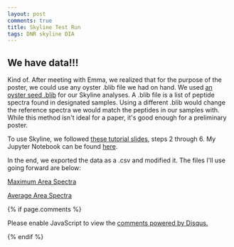 ```yaml
---
layout: post
comments: true
title: Skyline Test Run
tags: DNR skyline DIA
---
```


## We have data!!!

Kind of. After meeting with Emma, we realized that for the purpose of the poster, we could use any oyster .blib file we had on hand. We used [an oyster seed .blib](https://github.com/sr320/course-fish546-2016/blob/master/data/oysterseed2.blib) for our Skyline analyses. A .blib file is a list of peptide spectra found in designated samples. Using a different .blib would change the reference spectra we would match the peptides in our samples with. While this method isn't ideal for a paper, it's good enough for a preliminary poster.

To use Skyline, we followed [these tutorial slides](https://github.com/RobertsLab/project-pacific.oyster-larvae/blob/master/Skyline-example-files-ETS.sky/slides01.pdf), steps 2 through 6. My Jupyter Notebook can be found [here](https://github.com/RobertsLab/project-oyster-oa/blob/master/notebooks/DNR/2017-03-14-Skyline-Test-Run.ipynb).

In the end, we exported the data as a .csv and modified it. The files I'll use going forward are below:

[Maximum Area Spectra](https://raw.githubusercontent.com/RobertsLab/project-oyster-oa/master/analyses/DNR_Skyline_20170314/Oyster-MaxArea-Proteinbased.csv)

[Average Area Spectra](https://raw.githubusercontent.com/RobertsLab/project-oyster-oa/master/analyses/DNR_Skyline_20170314/Oyster-AverageArea-Proteinbased.csv)

{% if page.comments %}

<div id="disqus_thread"></div>
<script>

/**
*  RECOMMENDED CONFIGURATION VARIABLES: EDIT AND UNCOMMENT THE SECTION BELOW TO INSERT DYNAMIC VALUES FROM YOUR PLATFORM OR CMS.
*  LEARN WHY DEFINING THESE VARIABLES IS IMPORTANT: https://disqus.com/admin/universalcode/#configuration-variables*/
/*
var disqus_config = function () {
this.page.url = PAGE_URL;  // Replace PAGE_URL with your page's canonical URL variable
this.page.identifier = PAGE_IDENTIFIER; // Replace PAGE_IDENTIFIER with your page's unique identifier variable
};
*/
(function() { // DON'T EDIT BELOW THIS LINE
var d = document, s = d.createElement('script');
s.src = 'https://the-responsible-grad-student.disqus.com/embed.js';
s.setAttribute('data-timestamp', +new Date());
(d.head || d.body).appendChild(s);
})();
</script>
<noscript>Please enable JavaScript to view the <a href="https://disqus.com/?ref_noscript">comments powered by Disqus.</a></noscript>

{% endif %}

<script id="dsq-count-scr" src="//the-responsible-grad-student.disqus.com/count.js" async></script>
